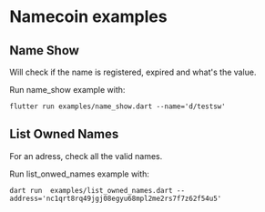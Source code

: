 # Namecoin examples

## Name Show

Will check if the name is registered, expired and what's the value.

Run name_show example with:
```
flutter run examples/name_show.dart --name='d/testsw'
```

## List Owned Names

For an adress, check all the valid names.

Run list_onwed_names example with:
```
dart run  examples/list_owned_names.dart --address='nc1qrt8rq49jgj08egyu68mpl2me2rs7f7z62f54u5'
```
